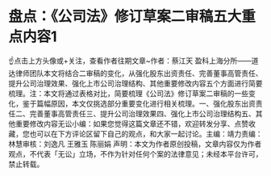 # 盘点：《公司法》修订草案二审稿五大重点内容1

☝点击上方头像或+关注，查看作者往期文章~作者：蔡江天 盈科上海分所——道达律师团队本文将结合二审稿的变化，从强化股东出资责任、完善董事高管责任、提升公司治理效果、强化上市公司治理结构、其他重要修改内容五个方面进行简要梳理。注：本文将通过表格对比，简要梳理《公司法》修订草案二审稿的一些变化，鉴于篇幅原因，本文仅挑选部分重要变化进行相关梳理。一、强化股东出资责任二、完善董事高管责任三、提升公司治理效果四、强化上市公司治理结构五、其他重要修改内容无讼小编：如果您觉得这篇文章还不错，欢迎转发分享、点赞收藏，您也可以在下方评论区留下自己的观点，和大家一起讨论。主编：靖力责编：林慧审核：刘逸凡 王雅玉 陈丽娟 声明：本文为作者原创投稿，文章内容仅为作者观点，不代表「无讼」立场，不作为针对任何个案的法律意见；未经本平台许可，禁止转载。

